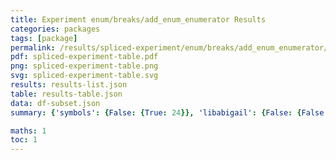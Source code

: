 ```yaml
---
title: Experiment enum/breaks/add_enum_enumerator Results
categories: packages
tags: [package]
permalink: /results/spliced-experiment/enum/breaks/add_enum_enumerator/
pdf: spliced-experiment-table.pdf
png: spliced-experiment-table.png
svg: spliced-experiment-table.svg
results: results-list.json
table: results-table.json
data: df-subset.json
summary: {'symbols': {False: {True: 24}}, 'libabigail': {False: {False: 12}}, 'abi-laboratory': {False: {False: 12}}}

maths: 1
toc: 1
---
```

